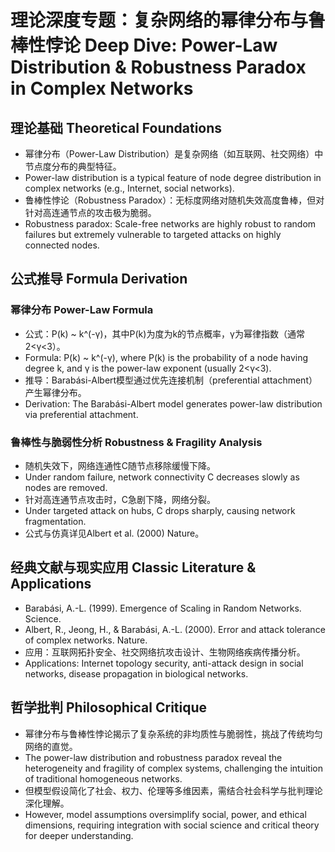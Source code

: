 # 理论深度专题：复杂网络的幂律分布与鲁棒性悖论 Deep Dive: Power-Law Distribution & Robustness Paradox in Complex Networks

## 理论基础 Theoretical Foundations

- 幂律分布（Power-Law Distribution）是复杂网络（如互联网、社交网络）中节点度分布的典型特征。
- Power-law distribution is a typical feature of node degree distribution in complex networks (e.g., Internet, social networks).
- 鲁棒性悖论（Robustness Paradox）：无标度网络对随机失效高度鲁棒，但对针对高连通节点的攻击极为脆弱。
- Robustness paradox: Scale-free networks are highly robust to random failures but extremely vulnerable to targeted attacks on highly connected nodes.

## 公式推导 Formula Derivation

### 幂律分布 Power-Law Formula

- 公式：P(k) ~ k^(-γ)，其中P(k)为度为k的节点概率，γ为幂律指数（通常2<γ<3）。
- Formula: P(k) ~ k^(-γ), where P(k) is the probability of a node having degree k, and γ is the power-law exponent (usually 2<γ<3).
- 推导：Barabási-Albert模型通过优先连接机制（preferential attachment）产生幂律分布。
- Derivation: The Barabási-Albert model generates power-law distribution via preferential attachment.

### 鲁棒性与脆弱性分析 Robustness & Fragility Analysis

- 随机失效下，网络连通性C随节点移除缓慢下降。
- Under random failure, network connectivity C decreases slowly as nodes are removed.
- 针对高连通节点攻击时，C急剧下降，网络分裂。
- Under targeted attack on hubs, C drops sharply, causing network fragmentation.
- 公式与仿真详见Albert et al. (2000) Nature。

## 经典文献与现实应用 Classic Literature & Applications

- Barabási, A.-L. (1999). Emergence of Scaling in Random Networks. Science.
- Albert, R., Jeong, H., & Barabási, A.-L. (2000). Error and attack tolerance of complex networks. Nature.
- 应用：互联网拓扑安全、社交网络抗攻击设计、生物网络疾病传播分析。
- Applications: Internet topology security, anti-attack design in social networks, disease propagation in biological networks.

## 哲学批判 Philosophical Critique

- 幂律分布与鲁棒性悖论揭示了复杂系统的非均质性与脆弱性，挑战了传统均匀网络的直觉。
- The power-law distribution and robustness paradox reveal the heterogeneity and fragility of complex systems, challenging the intuition of traditional homogeneous networks.
- 但模型假设简化了社会、权力、伦理等多维因素，需结合社会科学与批判理论深化理解。
- However, model assumptions oversimplify social, power, and ethical dimensions, requiring integration with social science and critical theory for deeper understanding.
